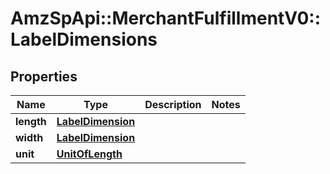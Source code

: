 # AmzSpApi::MerchantFulfillmentV0::LabelDimensions

## Properties
Name | Type | Description | Notes
------------ | ------------- | ------------- | -------------
**length** | [**LabelDimension**](LabelDimension.md) |  | 
**width** | [**LabelDimension**](LabelDimension.md) |  | 
**unit** | [**UnitOfLength**](UnitOfLength.md) |  | 


